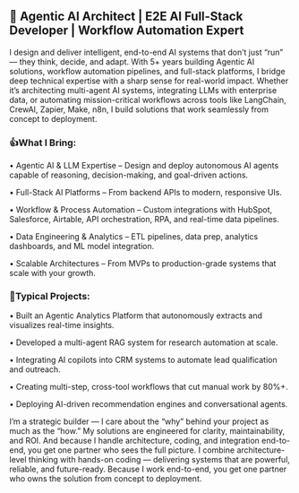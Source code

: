 ## 🚀 Agentic AI Architect | E2E AI Full-Stack Developer | Workflow Automation Expert

I design and deliver intelligent, end-to-end AI systems that don’t just “run” — they think, decide, and adapt. With 5+ years building Agentic AI solutions, workflow automation pipelines, and full-stack platforms, I bridge deep technical expertise with a sharp sense for real-world impact.
Whether it’s architecting multi-agent AI systems, integrating LLMs with enterprise data, or automating mission-critical workflows across tools like LangChain, CrewAI, Zapier, Make, n8n, I build solutions that work seamlessly from concept to deployment.



### 👍What I Bring:

•	Agentic AI & LLM Expertise – Design and deploy autonomous AI agents capable of reasoning, decision-making, and goal-driven actions.

•	Full-Stack AI Platforms – From backend APIs to modern, responsive UIs.

•	Workflow & Process Automation – Custom integrations with HubSpot, Salesforce, Airtable, API orchestration, RPA, and real-time data pipelines.

•	Data Engineering & Analytics – ETL pipelines, data prep, analytics dashboards, and ML model integration.

•	Scalable Architectures – From MVPs to production-grade systems that scale with your growth.



	
### 🔨Typical Projects:

•	Built an Agentic Analytics Platform that autonomously extracts and visualizes real-time insights.

•	Developed a multi-agent RAG system for research automation at scale.

•	Integrating AI copilots into CRM systems to automate lead qualification and outreach.

•	Creating multi-step, cross-tool workflows that cut manual work by 80%+.

•	Deploying AI-driven recommendation engines and conversational agents.


 

I’m a strategic builder — I care about the “why” behind your project as much as the “how.” My solutions are engineered for clarity, maintainability, and ROI. And because I handle architecture, coding, and integration end-to-end, you get one partner who sees the full picture.
I combine architecture-level thinking with hands-on coding — delivering systems that are powerful, reliable, and future-ready. Because I work end-to-end, you get one partner who owns the solution from concept to deployment.
